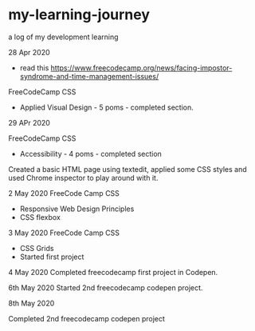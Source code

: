 # my-learning-journey
a log of my development learning

28 Apr 2020
- read this https://www.freecodecamp.org/news/facing-impostor-syndrome-and-time-management-issues/

FreeCodeCamp CSS
- Applied Visual Design - 5 poms - completed section.


29 APr 2020

FreeCodeCamp CSS
- Accessibility - 4 poms - completed section

Created a basic HTML page using textedit, applied some CSS styles and used Chrome inspector to play around with it.

2 May 2020
FreeCode Camp CSS
- Responsive Web Design Principles
- CSS flexbox

3 May 2020
FreeCode Camp CSS
- CSS Grids
- Started first project

4 May 2020
Completed freecodecamp first project in Codepen.

6th May 2020
Started 2nd freecodecamp codepen project.

8th May 2020

Completed 2nd freecodecamp codepen project
